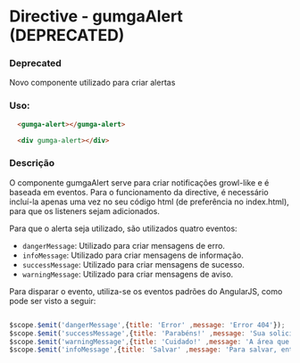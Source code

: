 # Directive - gumgaAlert (DEPRECATED)

### Deprecated

Novo componente utilizado para criar alertas


### Uso:
  ```html
    <gumga-alert></gumga-alert>
  ```
  ```html
    <div gumga-alert></div>
  ```


### Descrição
O componente gumgaAlert serve para criar notificações growl-like e é baseada em eventos.
Para o funcionamento da directive, é necessário incluí-la apenas uma vez no seu código html (de preferência no index.html), para que os listeners sejam adicionados.

Para que o alerta seja utilizado, são utilizados quatro eventos:

 - `dangerMessage`: Utilizado para criar mensagens de erro.
 - `infoMessage`: Utilizado para criar mensagens de informação.
 - `successMessage`: Utilizado para criar mensagens de sucesso.
 - `warningMessage`: Utilizado para criar mensagens de aviso.

Para disparar o evento, utiliza-se os eventos padrões do AngularJS, como pode ser visto a seguir:

```js

$scope.$emit('dangerMessage',{title: 'Error' ,message: 'Error 404'});
$scope.$emit('successMessage',{title: 'Parabéns!' ,message: 'Sua solicitação foi aceita com sucesso!'});
$scope.$emit('warningMessage',{title: 'Cuidado!' ,message: 'A área que você está entrando é restrita.'});
$scope.$emit('infoMessage',{title: 'Salvar' ,message: 'Para salvar, entre em contato com o administrador.'});

```

